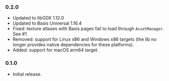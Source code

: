 ### 0.2.0
- Updated to libGDX 1.12.0
- Updated to Basis Universal 1.16.4
- Fixed: texture atlases with Basis pages fail to load through `AssetManager`. See #1
- Removed: support for Linux x86 and Windows x86 targets (the lib no longer provides native dependencies for these platforms).
- Added: support for macOS arm64 target.

### 0.1.0

- Initial release.
